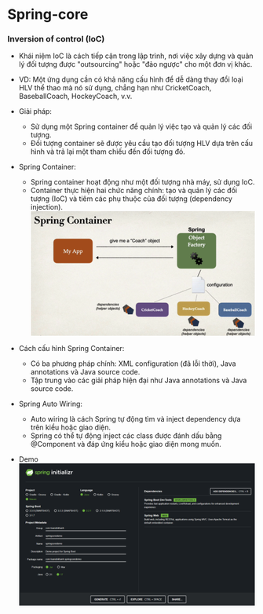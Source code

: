 # Spring-core

### Inversion of control (IoC)
- Khái niệm IoC là cách tiếp cận trong lập trình, nơi việc xây dựng và quản lý đối tượng được "outsourcing" hoặc "đảo ngược" cho một đơn vị khác.

- VD: Một ứng dụng cần có khả năng cấu hình để dễ dàng thay đổi loại HLV thể thao mà nó sử dụng, chẳng hạn như CricketCoach, BaseballCoach, HockeyCoach, v.v.

- Giải pháp: 
    + Sử dụng một Spring container để quản lý việc tạo và quản lý các đối tượng.
    + Đối tượng container sẽ được yêu cầu tạo đối tượng HLV dựa trên cấu hình và trả lại một tham chiếu đến đối tượng đó.
- Spring Container:
    + Spring container hoạt động như một đối tượng nhà máy, sử dụng IoC.
    + Container thực hiện hai chức năng chính: tạo và quản lý các đối tượng (IoC) và tiêm các phụ thuộc của đối tượng (dependency injection).
    ![Alt text](img/image.png)

- Cách cấu hình Spring Container:
    + Có ba phương pháp chính: XML configuration (đã lỗi thời), Java annotations và Java source code.
    + Tập trung vào các giải pháp hiện đại như Java annotations và Java source code.


- Spring Auto Wiring:
    + Auto wiring là cách Spring tự động tìm và inject dependency dựa trên kiểu hoặc giao diện.
    + Spring có thể tự động inject các class được đánh dấu bằng @Component và đáp ứng kiểu hoặc giao diện mong muốn.


- Demo
![Alt text](img/image-1.png)